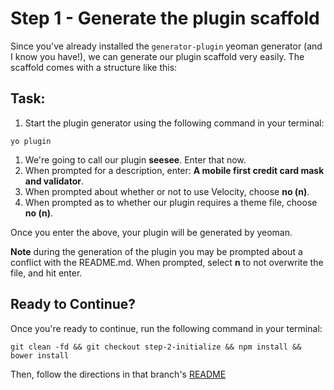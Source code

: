 # Step 1 - Generate the plugin scaffold

Since you've already installed the `generator-plugin` yeoman generator (and I know you have!), we can generate our plugin scaffold very easily. The scaffold comes with a structure like this:

## Task:

1. Start the plugin generator using the following command in your terminal:

  ```cli
  yo plugin
  ```

1. We're going to call our plugin **seesee**. Enter that now.
1. When prompted for a description, enter: **A mobile first credit card mask and validator**.
1. When prompted about whether or not to use Velocity, choose **no (n)**.
1. When prompted as to whether our plugin requires a theme file, choose **no (n)**.

Once you enter the above, your plugin will be generated by yeoman. 

**Note** during the generation of the plugin you may be prompted about a conflict with the README.md. When prompted, select **n** to not overwrite the file, and hit enter.

## Ready to Continue?

Once you're ready to continue, run the following command in your terminal:

```cli
git clean -fd && git checkout step-2-initialize && npm install && bower install
```

Then, follow the directions in that branch's [README](https://github.com/mobify/workshops--building-a-plugin/blob/step-2-initialize/README.md)
